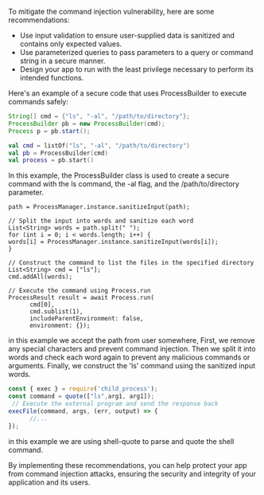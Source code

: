 To mitigate the command injection vulnerability, here are some recommendations:
- Use input validation to ensure user-supplied data is sanitized and contains only expected values.
- Use parameterized queries to pass parameters to a query or command string in a secure manner.
- Design your app to run with the least privilege necessary to perform its intended functions.

Here's an example of a secure code that uses ProcessBuilder to execute commands safely:
```java
String[] cmd = {"ls", "-al", "/path/to/directory"};
ProcessBuilder pb = new ProcessBuilder(cmd);
Process p = pb.start();
```

```kotlin
val cmd = listOf("ls", "-al", "/path/to/directory")
val pb = ProcessBuilder(cmd)
val process = pb.start()
```
In this example, the ProcessBuilder class is used to create a secure command with the ls command, the -al flag, and the /path/to/directory parameter.

```flutter
path = ProcessManager.instance.sanitizeInput(path);

// Split the input into words and sanitize each word
List<String> words = path.split(" ");
for (int i = 0; i < words.length; i++) {
words[i] = ProcessManager.instance.sanitizeInput(words[i]);
}

// Construct the command to list the files in the specified directory
List<String> cmd = ["ls"];
cmd.addAll(words);

// Execute the command using Process.run
ProcessResult result = await Process.run(
      cmd[0],
      cmd.sublist(1),
      includeParentEnvironment: false,
      environment: {});
```
in this example we accept the path from user somewhere,
First, we remove any special characters and prevent command injection. Then we split it into words and check each word again to prevent any malicious commands or arguments. Finally, we construct the 'ls' command using the sanitized input words.

```javascript
const { exec } = require('child_process');
const command = quote(["ls",arg1, arg1]);
 // Execute the external program and send the response back
execFile(command, args, (err, output) => {
      //...
});
```
in this example we are using shell-quote to parse and quote the shell command.


By implementing these recommendations, you can help protect your app from command injection attacks, ensuring the security and integrity of your application and its users.
